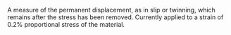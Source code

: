 A measure of the permanent displacement, as in slip or twinning, which remains after the stress has been removed. Currently applied to a strain of 0.2% proportional stress of the material.
